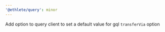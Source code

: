 ```yaml
---
'@ethlete/query': minor
---
```


Add option to query client to set a default value for gql `transferVia` option
